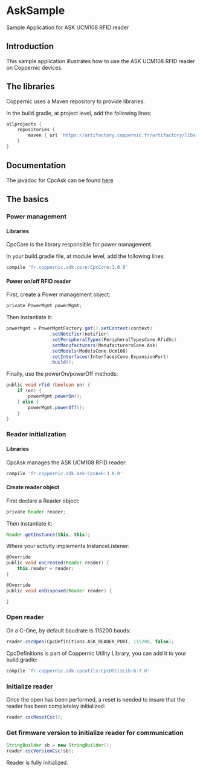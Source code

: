 # AskSample
Sample Application for ASK UCM108 RFID reader

Introduction
------------
This sample application illustrates how to use the ASK UCM108 RFID reader on Coppernic devices.

The libraries
-------------

Coppernic uses a Maven repository to provide libraries.

In the build.gradle, at project level, add the following lines:

```groovy
allprojects {
    repositories {                
        maven { url 'https://artifactory.coppernic.fr/artifactory/libs-release'}
    }
}
```
Documentation
-------------

The javadoc for CpcAsk can be found [here](https://github.com/Coppernic/coppernic.github.io/blob/master/assets/CpcAsk-3.0.0-javadoc.jar)

The basics
----------
### Power management

#### Libraries
CpcCore is the library responsible for power management.

In your build.gradle file, at module level, add the following lines:

```groovy
compile 'fr.coppernic.sdk.core:CpcCore:1.0.0'
```
#### Power on/off RFID reader

First, create a Power management object:

``` groovy
private PowerMgmt powerMgmt;
```
Then instantiate it:

```groovy
powerMgmt = PowerMgmtFactory.get().setContext(context)
                .setNotifier(notifier)
                .setPeripheralTypes(PeripheralTypesCone.RfidSc)
                .setManufacturers(ManufacturersCone.Ask)
                .setModels(ModelsCone.Ucm108)
                .setInterfaces(InterfacesCone.ExpansionPort)
                .build();
```
Finally, use the powerOn/powerOff methods:

```groovy
public void rfid (boolean on) {
    if (on) {
        powerMgmt.powerOn();
    } else {
        powerMgmt.powerOff();
    }
}
```

### Reader initialization
#### Libraries
CpcAsk manages the ASK UCM108 RFID reader:

```groovy
compile 'fr.coppernic.sdk.ask:CpcAsk:3.0.0'
```

#### Create reader object
First declare a Reader object:

```groovy
private Reader reader;
```
Then instantiate it:

```groovy
Reader.getInstance(this, this);
```

Where your activity implements InstanceListener<Reader>:

```groovy
@Override
public void onCreated(Reader reader) {
    this.reader = reader;    
}

@Override
public void onDisposed(Reader reader) {

}
```

### Open reader
On a C-One, by default baudrate is 115200 bauds:

```groovy
reader.cscOpen(CpcDefinitions.ASK_READER_PORT, 115200, false);
```
CpcDefinitions is part of Coppernic Utility Library, you can add it to your build.gradle:

```groovy
compile 'fr.coppernic.sdk.cpcutils:CpcUtilsLib:6.7.0'
```

### Initialize reader

Once the open has been performed, a reset is needed to insure that the reader has been completeley initialized:

```groovy
reader.cscResetCsc();
```

### Get firmware version to initialize reader for communication

```groovy
StringBuilder sb = new StringBuilder();
reader.cscVersionCsc(sb);
```
Reader is fully initialized.
